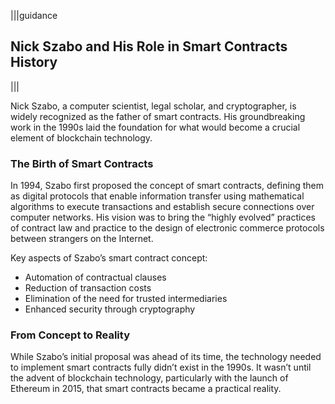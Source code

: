 |||guidance
## Nick Szabo and His Role in Smart Contracts History

|||


Nick Szabo, a computer scientist, legal scholar, and cryptographer, is widely recognized as the father of smart contracts. His groundbreaking work in the 1990s laid the foundation for what would become a crucial element of blockchain technology.

### The Birth of Smart Contracts

In 1994, Szabo first proposed the concept of smart contracts, defining them as digital protocols that enable information transfer using mathematical algorithms to execute transactions and establish secure connections over computer networks. His vision was to bring the “highly evolved” practices of contract law and practice to the design of electronic commerce protocols between strangers on the Internet.

Key aspects of Szabo’s smart contract concept:

* Automation of contractual clauses  
* Reduction of transaction costs  
* Elimination of the need for trusted intermediaries  
* Enhanced security through cryptography

### From Concept to Reality

While Szabo’s initial proposal was ahead of its time, the technology needed to implement smart contracts fully didn’t exist in the 1990s. It wasn’t until the advent of blockchain technology, particularly with the launch of Ethereum in 2015, that smart contracts became a practical reality.
